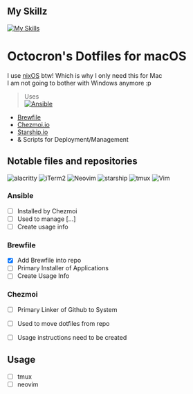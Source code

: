 ## My Skillz
[![My Skills](https://skills.thijs.gg/icons?i=docker,git,go,kubernetes,lua,md,rust,vim&theme=dark)](https://skills.thijs.gg)
# Octocron's Dotfiles for macOS
I use [nixOS](https://nixos.org/) btw!  Which is why I only need this for Mac  
I am not going to bother with Windows anymore :p  

> Uses  
[![Ansible](https://img.shields.io/badge/ansible-%231A1918.svg?style=for-the-badge&logo=ansible&logoColor=white)](https://docs.ansible.com/index.html)  
* [Brewfile](https://brew.sh/)
* [Chezmoi.io](https://www.chezmoi.io/)
* [Starship.io](https://starship.rs/)
* & Scripts for Deployment/Management

## Notable files and repositories
>
![alacritty](https://img.shields.io/badge/alacritty-F46D01?style=for-the-badge&logo=alacritty&logoColor=white)
![iTerm2](https://img.shields.io/badge/iTerm2-000000?style=for-the-badge&logo=iterm2&logoColor=white)
![Neovim](https://img.shields.io/badge/NeoVim-%2357A143.svg?&style=for-the-badge&logo=neovim&logoColor=white)
![starship](https://img.shields.io/badge/starship-DD0B78?style=for-the-badge&logo=starship&logoColor=white)
![tmux](https://img.shields.io/badge/tmux-1BB91F?style=for-the-badge&logo=tmux&logoColor=white)
![Vim](https://img.shields.io/badge/VIM-%2311AB00.svg?style=for-the-badge&logo=vim&logoColor=white)  
  
### Ansible
- [ ] Installed by Chezmoi  
- [ ] Used to manage [...]  
- [ ] Create usage info  

### Brewfile
- [x] Add Brewfile into repo
- [ ] Primary Installer of Applications  
- [ ] Create Usage Info  

### Chezmoi
- [ ] Primary Linker of Github to System  
- [ ] Used to move dotfiles from repo  
- [ ] Usage instructions need to be created  


## Usage
- [ ] tmux  
- [ ] neovim  
